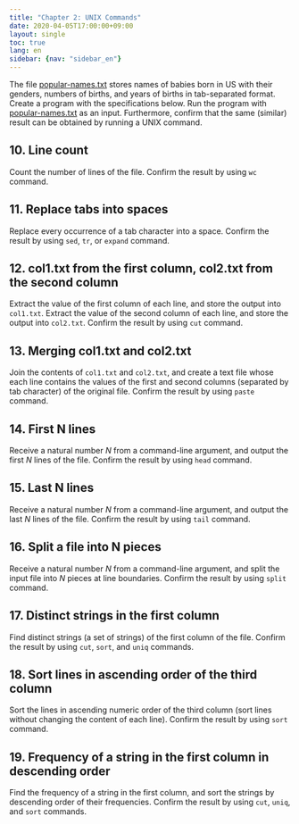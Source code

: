 ```yaml
---
title: "Chapter 2: UNIX Commands"
date: 2020-04-05T17:00:00+09:00
layout: single
toc: true
lang: en
sidebar: {nav: "sidebar_en"}
---
```


The file [popular-names.txt](popular-names.txt) stores names of babies born in US with their genders, numbers of births, and years of births in tab-separated format. Create a program with the specifications below. Run the program with [popular-names.txt](popular-names.txt) as an input. Furthermore, confirm that the same (similar) result can be obtained by running a UNIX command.

## 10. Line count
Count the number of lines of the file. Confirm the result by using `wc` command.

## 11. Replace tabs into spaces
Replace every occurrence of a tab character into a space. Confirm the result by using `sed`, `tr`, or `expand` command.

## 12. col1.txt from the first column, col2.txt from the second column
Extract the value of the first column of each line, and store the output into `col1.txt`. Extract the value of the second column of each line, and store the output into `col2.txt`. Confirm the result by using `cut` command.

## 13. Merging col1.txt and col2.txt
Join the contents of `col1.txt` and `col2.txt`, and create a text file whose each line contains the values of the first and second columns (separated by tab character) of the original file. Confirm the result by using `paste` command.

## 14. First N lines
Receive a natural number $N$ from a command-line argument, and output the first $N$ lines of the file. Confirm the result by using `head` command.

## 15. Last N lines
Receive a natural number $N$ from a command-line argument, and output the last $N$ lines of the file. Confirm the result by using `tail` command.

## 16. Split a file into N pieces
Receive a natural number $N$ from a command-line argument, and split the input file into $N$ pieces at line boundaries. Confirm the result by using `split` command.

## 17. Distinct strings in the first column
Find distinct strings (a set of strings) of the first column of the file. Confirm the result by using `cut`, `sort`, and `uniq` commands.

## 18. Sort lines in ascending order of the third column
Sort the lines in ascending numeric order of the third column (sort lines without changing the content of each line). Confirm the result by using `sort` command.

## 19. Frequency of a string in the first column in descending order

Find the frequency of a string in the first column, and sort the strings by descending order of their frequencies. Confirm the result by using `cut`, `uniq`, and `sort` commands.
